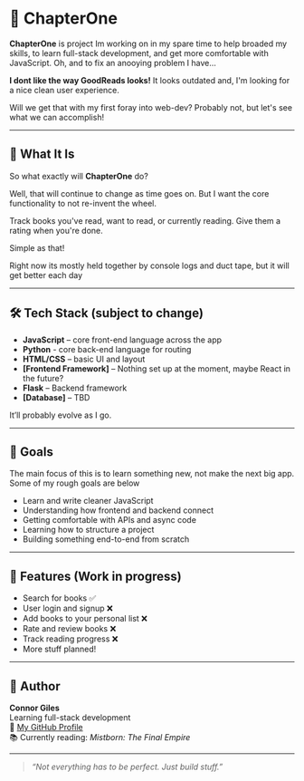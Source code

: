 # 📖 ChapterOne

**ChapterOne** is project Im working on in my spare time to help broaded my skills, to learn full-stack development, and get more comfortable with JavaScript. Oh, and to fix an anooying problem I have... 

**I dont like the way GoodReads looks!** It looks outdated and, I'm looking for a nice clean user experience.

Will we get that with my first foray into web-dev? Probably not, but let's see what we can accomplish! 

---

## 📝 What It Is

So what exactly will **ChapterOne** do? 

Well, that will continue to change as time goes on. But I want the core functionality to not re-invent the wheel. 

Track books you've read, want to read, or currently reading. Give them a rating when you're done. 

Simple as that! 

Right now its mostly held together by console logs and duct tape, but it will get better each day

---

## 🛠️ Tech Stack (subject to change)

- **JavaScript** – core front-end language across the app
- **Python** - core back-end language for routing
- **HTML/CSS** – basic UI and layout
- **[Frontend Framework]** – Nothing set up at the moment, maybe React in the future?
- **Flask** – Backend framework
- **[Database]** – TBD

It’ll probably evolve as I go.

---

## 🎯 Goals

The main focus of this is to learn something new, not make the next big app. Some of my rough goals are below

- Learn and write cleaner JavaScript
- Understanding how frontend and backend connect
- Getting comfortable with APIs and async code
- Learning how to structure a project
- Building something end-to-end from scratch

---

## 🔧 Features (Work in progress)

- Search for books ✅
- User login and signup ❌
- Add books to your personal list ❌
- Rate and review books ❌
- Track reading progress ❌
- More stuff planned!

---

## 👤 Author

**Connor Giles**  
Learning full-stack development  
🐙 [My GitHub Profile](https://github.com/connor-giles)  
📚 Currently reading: _Mistborn: The Final Empire_

---

> _“Not everything has to be perfect. Just build stuff.”_  
